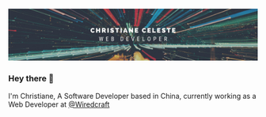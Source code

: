 ![BANNER](https://github.com/peyssoa/peyssoa/raw/master/banner.jpg)

### Hey there 👋 
I'm Christiane, A Software Developer based in China, currently working as a Web Developer at [@Wiredcraft](https://github.com/Wiredcraft)

<!--
**peyssoa/peyssoa** is a ✨ _special_ ✨ repository because its `README.md` (this file) appears on your GitHub profile.

Here are some ideas to get you started:

- 🔭 I’m currently working on ...
- 🌱 I’m currently learning ...
- 👯 I’m looking to collaborate on ...
- 🤔 I’m looking for help with ...
- 💬 Ask me about ...
- 📫 How to reach me: ...
- 😄 Pronouns: ...
- ⚡ Fun fact: ...
-->
